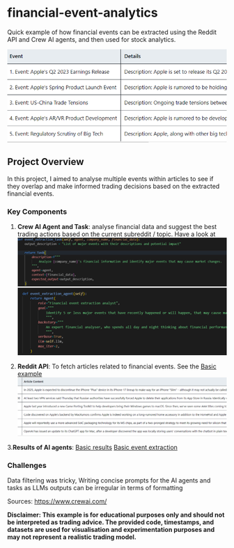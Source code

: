# financial-event-analytics
Quick example of how financial events can be extracted using the Reddit API and Crew AI agents, and then used for stock analytics.

![Basic event extract](/event_ext.png)

## Project Overview

In this project, I aimed to analyse multiple events within articles to see if they overlap and make informed trading decisions based on the extracted financial events. 

### Key Components

1. **Crew AI Agent and Task**: analyse financial data and suggest the best trading actions based on the current subreddit / topic.
Have a look at 
![Basic Task](/task.png)
![Basic Agent](/agent.png)

2. **Reddit API**: To fetch articles related to financial events.
   See the
   [Basic example](/Apple_articles_20240705_33.csv)
   ![Basic example](/article_content.png)

3.**Results of AI agents**:
[Basic results](/results_Apple_2024-07-18.csv)
[Basic event extraction](/events_Apple_2024-07-18.csv)

### Challenges 
Data filtering was tricky,
Writing concise prompts for the AI agents and tasks as LLMs outputs can be irregular in terms of formatting

Sources:
https://www.crewai.com/


**Disclaimer: This example is for educational purposes only and should not be interpreted as trading advice. The provided code, timestamps, and datasets are used for visualisation and experimentation purposes and may not represent a realistic trading model.**
